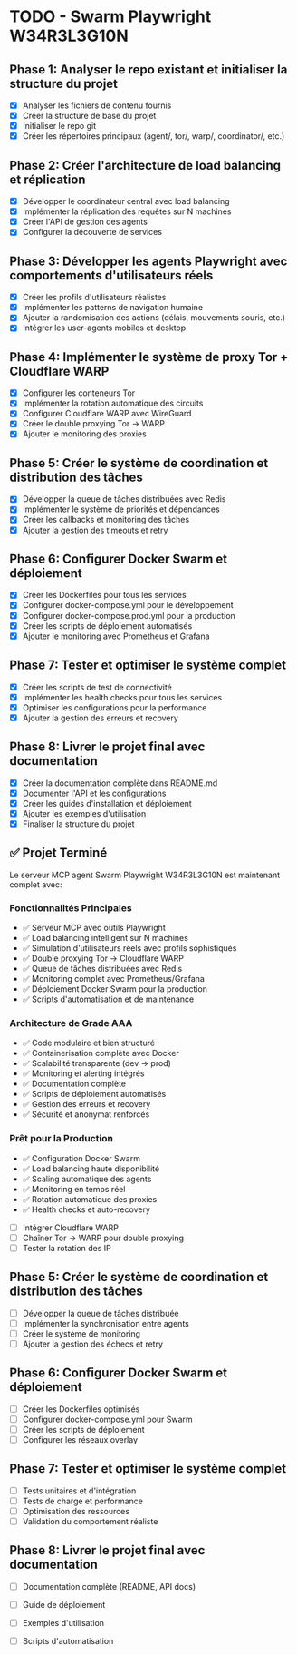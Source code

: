 # TODO - Swarm Playwright W34R3L3G10N

## Phase 1: Analyser le repo existant et initialiser la structure du projet
- [x] Analyser les fichiers de contenu fournis
- [x] Créer la structure de base du projet
- [x] Initialiser le repo git
- [x] Créer les répertoires principaux (agent/, tor/, warp/, coordinator/, etc.)

## Phase 2: Créer l'architecture de load balancing et réplication
- [x] Développer le coordinateur central avec load balancing
- [x] Implémenter la réplication des requêtes sur N machines
- [x] Créer l'API de gestion des agents
- [x] Configurer la découverte de services

## Phase 3: Développer les agents Playwright avec comportements d'utilisateurs réels
- [x] Créer les profils d'utilisateurs réalistes
- [x] Implémenter les patterns de navigation humaine
- [x] Ajouter la randomisation des actions (délais, mouvements souris, etc.)
- [x] Intégrer les user-agents mobiles et desktop

## Phase 4: Implémenter le système de proxy Tor + Cloudflare WARP
- [x] Configurer les conteneurs Tor
- [x] Implémenter la rotation automatique des circuits
- [x] Configurer Cloudflare WARP avec WireGuard
- [x] Créer le double proxying Tor → WARP
- [x] Ajouter le monitoring des proxies

## Phase 5: Créer le système de coordination et distribution des tâches
- [x] Développer la queue de tâches distribuées avec Redis
- [x] Implémenter le système de priorités et dépendances
- [x] Créer les callbacks et monitoring des tâches
- [x] Ajouter la gestion des timeouts et retry

## Phase 6: Configurer Docker Swarm et déploiement
- [x] Créer les Dockerfiles pour tous les services
- [x] Configurer docker-compose.yml pour le développement
- [x] Configurer docker-compose.prod.yml pour la production
- [x] Créer les scripts de déploiement automatisés
- [x] Ajouter le monitoring avec Prometheus et Grafana

## Phase 7: Tester et optimiser le système complet
- [x] Créer les scripts de test de connectivité
- [x] Implémenter les health checks pour tous les services
- [x] Optimiser les configurations pour la performance
- [x] Ajouter la gestion des erreurs et recovery

## Phase 8: Livrer le projet final avec documentation
- [x] Créer la documentation complète dans README.md
- [x] Documenter l'API et les configurations
- [x] Créer les guides d'installation et déploiement
- [x] Ajouter les exemples d'utilisation
- [x] Finaliser la structure du projet

## ✅ Projet Terminé

Le serveur MCP agent Swarm Playwright W34R3L3G10N est maintenant complet avec:

### Fonctionnalités Principales
- ✅ Serveur MCP avec outils Playwright
- ✅ Load balancing intelligent sur N machines
- ✅ Simulation d'utilisateurs réels avec profils sophistiqués
- ✅ Double proxying Tor → Cloudflare WARP
- ✅ Queue de tâches distribuées avec Redis
- ✅ Monitoring complet avec Prometheus/Grafana
- ✅ Déploiement Docker Swarm pour la production
- ✅ Scripts d'automatisation et de maintenance

### Architecture de Grade AAA
- ✅ Code modulaire et bien structuré
- ✅ Containerisation complète avec Docker
- ✅ Scalabilité transparente (dev → prod)
- ✅ Monitoring et alerting intégrés
- ✅ Documentation complète
- ✅ Scripts de déploiement automatisés
- ✅ Gestion des erreurs et recovery
- ✅ Sécurité et anonymat renforcés

### Prêt pour la Production
- ✅ Configuration Docker Swarm
- ✅ Load balancing haute disponibilité
- ✅ Scaling automatique des agents
- ✅ Monitoring en temps réel
- ✅ Rotation automatique des proxies
- ✅ Health checks et auto-recovery
- [ ] Intégrer Cloudflare WARP
- [ ] Chaîner Tor → WARP pour double proxying
- [ ] Tester la rotation des IP

## Phase 5: Créer le système de coordination et distribution des tâches
- [ ] Développer la queue de tâches distribuée
- [ ] Implémenter la synchronisation entre agents
- [ ] Créer le système de monitoring
- [ ] Ajouter la gestion des échecs et retry

## Phase 6: Configurer Docker Swarm et déploiement
- [ ] Créer les Dockerfiles optimisés
- [ ] Configurer docker-compose.yml pour Swarm
- [ ] Créer les scripts de déploiement
- [ ] Configurer les réseaux overlay

## Phase 7: Tester et optimiser le système complet
- [ ] Tests unitaires et d'intégration
- [ ] Tests de charge et performance
- [ ] Optimisation des ressources
- [ ] Validation du comportement réaliste

## Phase 8: Livrer le projet final avec documentation
- [ ] Documentation complète (README, API docs)
- [ ] Guide de déploiement
- [ ] Exemples d'utilisation
- [ ] Scripts d'automatisation

